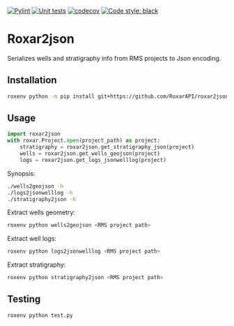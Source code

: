 [![Pylint](https://github.com/RoxarAPI/roxar2json/workflows/Pylint/badge.svg)](https://github.com/RoxarAPI/roxar2json/actions/workflows/pylint.yml)
[![Unit tests](https://github.com/RoxarAPI/roxar2json/workflows/Python%20unit%20tests/badge.svg)](https://github.com/RoxarAPI/roxar2json/actions/workflows/python-app.yml)
[![codecov](https://codecov.io/gh/RoxarAPI/roxar2json/branch/master/graph/badge.svg)](https://codecov.io/gh/RoxarAPI/roxar2json)
[![Code style: black](https://img.shields.io/badge/code%20style-black-000000.svg)](https://github.com/psf/black)

# Roxar2json
Serializes wells and stratigraphy info from RMS projects to Json encoding.

## Installation
```sh
roxenv python -m pip install git+https://github.com/RoxarAPI/roxar2json#egg=roxar2json
```

## Usage

```python
import roxar2json
with roxar.Project.open(project_path) as project:
    stratigraphy = roxar2json.get_stratigraphy_json(project)
    wells = roxar2json.get_wells_geojson(project)
    logs = roxar2json.get_logs_jsonwelllog(project)
```

Synopsis:
```sh
./wells2geojson -h
./logs2jsonwelllog -h
./stratigraphy2json -h
```

Extract wells geometry:
```sh
roxenv python wells2geojson <RMS project path>
```

Extract well logs:
```sh
roxenv python logs2jsonwelllog <RMS project path>
```

Extract stratigraphy:
```sh
roxenv python stratigraphy2json <RMS project path>
```

## Testing
```python
roxenv python test.py
```
